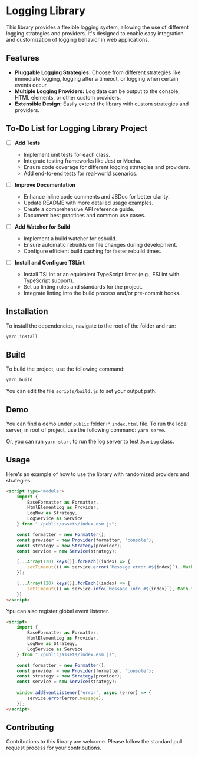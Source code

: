 # Logging Library

This library provides a flexible logging system, allowing the use of different logging strategies and providers. It's designed to enable easy integration and customization of logging behavior in web applications.

## Features

- **Pluggable Logging Strategies:** Choose from different strategies like immediate logging, logging after a timeout, or logging when certain events occur.
- **Multiple Logging Providers:** Log data can be output to the console, HTML elements, or other custom providers.
- **Extensible Design:** Easily extend the library with custom strategies and providers.

## To-Do List for Logging Library Project

- [ ] **Add Tests**
    - Implement unit tests for each class.
    - Integrate testing frameworks like Jest or Mocha.
    - Ensure code coverage for different logging strategies and providers.
    - Add end-to-end tests for real-world scenarios.

- [ ] **Improve Documentation**
    - Enhance inline code comments and JSDoc for better clarity.
    - Update README with more detailed usage examples.
    - Create a comprehensive API reference guide.
    - Document best practices and common use cases.

- [ ] **Add Watcher for Build**
    - Implement a build watcher for esbuild.
    - Ensure automatic rebuilds on file changes during development.
    - Configure efficient build caching for faster rebuild times.

- [ ] **Install and Configure TSLint**
    - Install TSLint or an equivalent TypeScript linter (e.g., ESLint with TypeScript support).
    - Set up linting rules and standards for the project.
    - Integrate linting into the build process and/or pre-commit hooks.


## Installation

To install the dependencies, navigate to the root of the folder and run:

```bash
yarn install
```

## Build

To build the project, use the following command:

```bash
yarn build
```

You can edit the file ``scripts/build.js`` to set your output path.

## Demo

You can find a demo under ``public`` folder in ``index.html`` file.
To run the local server, in root of project, use the following command: ``yarn serve``.

Or, you can run ``yarn start`` to run the log server to test ``JsonLog`` class.

## Usage

Here's an example of how to use the library with randomized providers and strategies:

```html
<script type="module">
    import {
        BaseFormatter as Formatter,
        HtmlElementLog as Provider,
        LogNow as Strategy,
        LogService as Service
    } from "./public/assets/index.esm.js";

    const formatter = new Formatter();
    const provider = new Provider(formatter, 'console');
    const strategy = new Strategy(provider);
    const service = new Service(strategy);

    [...Array(120).keys()].forEach((index) => {
        setTimeout(() => service.error(`Message error #${index}`), Math.floor(index * Math.random()) * index)
    });

    [...Array(120).keys()].forEach((index) => {
        setTimeout(() => service.info(`Message info #${index}`), Math.floor(index * Math.random()) * index)
    })
</script>
```
Ypu can also register global event listener.

```html
<script>
    import {
        BaseFormatter as Formatter,
        HtmlElementLog as Provider,
        LogNow as Strategy,
        LogService as Service
    } from "./public/assets/index.esm.js";

    const formatter = new Formatter();
    const provider = new Provider(formatter, 'console');
    const strategy = new Strategy(provider);
    const service = new Service(strategy);
    
    window.addEventListener('error', async (error) => {
        service.error(error.message);
    });
</script>
```

## Contributing

Contributions to this library are welcome. Please follow the standard pull request process for your contributions.